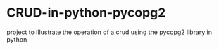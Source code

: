 # CRUD-in-python-pycopg2
project to illustrate the operation of a crud using the pycopg2 library in python 
